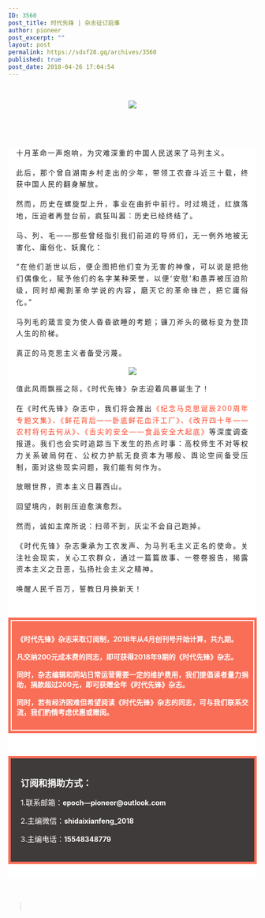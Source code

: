 ```yaml
---
ID: 3560
post_title: 时代先锋 | 杂志征订启事
author: pioneer
post_excerpt: ""
layout: post
permalink: https://sdxf28.gq/archives/3560
published: true
post_date: 2018-04-26 17:04:54
---
```

&nbsp;
<p style="text-align: center;"><img class="" src="https://sdxf31.gq/wp-content/uploads/2018/04/wxsync-18110551075ae18f5cd3d8d1524731740.jpeg" data-copyright="0" data-ratio="0.624" data-s="300,640" data-src="" data-type="jpeg" data-w="500" /></p>
&nbsp;

&nbsp;

<section style="max-width: 100%; box-sizing: border-box; background-color: #ffffff; word-wrap: break-word !important;"><section class="" style="max-width: 100%; box-sizing: border-box; word-wrap: break-word !important;"><section style="max-width: 100%; box-sizing: border-box; word-wrap: break-word !important;"><section style="padding-right: 16px; padding-left: 16px; max-width: 100%; box-sizing: border-box; text-align: justify; line-height: 1.7; letter-spacing: 2px; word-wrap: break-word !important;">
<p style="margin-top: 16px; margin-bottom: 16px; max-width: 100%; box-sizing: border-box; min-height: 1em; word-wrap: break-word !important;">十月革命一声炮响，为灾难深重的中国人民送来了马列主义。</p>
<p style="margin-top: 16px; margin-bottom: 16px; max-width: 100%; box-sizing: border-box; min-height: 1em; word-wrap: break-word !important;">此后，那个曾自湖南乡村走出的少年，带领工农奋斗近三十载，终获中国人民的翻身解放。</p>
<p style="margin-top: 16px; margin-bottom: 16px; max-width: 100%; box-sizing: border-box; min-height: 1em; word-wrap: break-word !important;">然而，历史在螺旋型上升，事业在曲折中前行。时过境迁，红旗落地，压迫者再登台前，疯狂叫嚣：历史已经终结了。</p>
<p style="margin-top: 16px; margin-bottom: 16px; max-width: 100%; box-sizing: border-box; min-height: 1em; word-wrap: break-word !important;">马、列、毛——那些曾经指引我们前进的导师们，无一例外地被无害化、庸俗化、妖魔化：</p>
<p style="margin-top: 16px; margin-bottom: 16px; max-width: 100%; box-sizing: border-box; min-height: 1em; word-wrap: break-word !important;">“在他们逝世以后，便企图把他们变为无害的神像，可以说是把他们偶像化，赋予他们的名字某种荣誉，以便‘安慰’和愚弄被压迫阶级，同时却阉割革命学说的内容，磨灭它的革命锋芒，把它庸俗化。”</p>
<p style="margin-top: 16px; margin-bottom: 16px; max-width: 100%; box-sizing: border-box; min-height: 1em; word-wrap: break-word !important;">马列毛的箴言变为使人昏昏欲睡的考题；镰刀斧头的徽标变为登顶人生的阶梯。</p>
<p style="margin-top: 16px; margin-bottom: 16px; max-width: 100%; box-sizing: border-box; min-height: 1em; word-wrap: break-word !important;">真正的马克思主义者备受污蔑。</p>
<p style="text-align: center;"><img class="" src="https://sdxf31.gq/wp-content/uploads/2018/04/wxsync-20737572945ae18f614e8c71524731745.jpeg" data-copyright="0" data-ratio="0.6725" data-s="300,640" data-src="" data-type="jpeg" data-w="400" /></p>
<p style="margin-top: 16px; margin-bottom: 16px; max-width: 100%; box-sizing: border-box; min-height: 1em; word-wrap: break-word !important;">值此风雨飘摇之际，《时代先锋》杂志迎着风暴诞生了！</p>
<p style="margin-top: 16px; margin-bottom: 16px; max-width: 100%; box-sizing: border-box; min-height: 1em; word-wrap: break-word !important;">在《时代先锋》杂志中，我们将会推出<span style="max-width: 100%; box-sizing: border-box; color: #fb4021; word-wrap: break-word !important;">《纪念马克思诞辰200周年专题文集》、《鲜花背后——卧底鲜花血汗工厂》、《改开四十年——农村将何去何从》、《舌尖的安全——食品安全大起底》</span>等深度调查报道。我们也会实时追踪当下发生的热点时事：高校师生不对等权力关系破局何在、公权力护航无良资本为哪般、舆论空间备受压制，面对这些现实问题，我们能有何作为。</p>
<p style="margin-top: 16px; margin-bottom: 16px; max-width: 100%; box-sizing: border-box; min-height: 1em; word-wrap: break-word !important;">放眼世界，资本主义日暮西山。</p>
<p style="margin-top: 16px; margin-bottom: 16px; max-width: 100%; box-sizing: border-box; min-height: 1em; word-wrap: break-word !important;">回望境内，剥削压迫愈演愈烈。</p>
<p style="margin-top: 16px; margin-bottom: 16px; max-width: 100%; box-sizing: border-box; min-height: 1em; word-wrap: break-word !important;">然而，诚如主席所说：扫帚不到，灰尘不会自己跑掉。</p>
<p style="margin-top: 16px; margin-bottom: 16px; max-width: 100%; box-sizing: border-box; min-height: 1em; word-wrap: break-word !important;">《时代先锋》杂志秉承为工农发声、为马列毛主义正名的使命。关注社会现实，关心工农群众，通过一篇篇故事、一卷卷报告，揭露资本主义之丑恶，弘扬社会主义之精神。</p>
<p style="margin-top: 16px; margin-bottom: 16px; max-width: 100%; box-sizing: border-box; min-height: 1em; word-wrap: break-word !important;">唤醒人民千百万，誓教日月换新天！</p>
<p style="margin-top: 16px; margin-bottom: 16px; max-width: 100%; box-sizing: border-box; min-height: 1em; word-wrap: break-word !important;"></p>

</section></section></section><section class="" style="max-width: 100%; box-sizing: border-box; word-wrap: break-word !important;"><section style="margin-top: 0.5em; margin-bottom: 0.5em; max-width: 100%; box-sizing: border-box; word-wrap: break-word !important;"><section style="padding: 5px; max-width: 100%; box-sizing: border-box; background-color: #f96e57; word-wrap: break-word !important;"><section style="padding: 10px; max-width: 100%; box-sizing: border-box; width: 660px; display: inline-block; word-wrap: break-word !important; border: 2px solid white;"><section class="" style="max-width: 100%; box-sizing: border-box; word-wrap: break-word !important;"><section style="max-width: 100%; box-sizing: border-box; word-wrap: break-word !important;"><section style="max-width: 100%; box-sizing: border-box; text-align: justify; color: #ffffff; word-wrap: break-word !important;">
<p style="margin-top: 16px; margin-bottom: 16px; max-width: 100%; box-sizing: border-box; min-height: 1em; word-wrap: break-word !important;"><strong style="max-width: 100%; box-sizing: border-box; word-wrap: break-word !important;">《时代先锋》杂志采取订阅制，2018年从4月创刊号开始计算，共九期。</strong></p>
<p style="margin-top: 16px; margin-bottom: 16px; max-width: 100%; box-sizing: border-box; min-height: 1em; word-wrap: break-word !important;"><strong style="max-width: 100%; box-sizing: border-box; word-wrap: break-word !important;">凡交纳200元成本费的同志，即可获得2018年9期的《时代先锋》杂志。</strong></p>
<p style="margin-top: 16px; margin-bottom: 16px; max-width: 100%; box-sizing: border-box; min-height: 1em; word-wrap: break-word !important;"><strong style="max-width: 100%; box-sizing: border-box; word-wrap: break-word !important;">同时，杂志编辑和网站日常运营需要一定的维护费用，我们提倡读者量力捐助，捐款超过200元，即可获赠全年《时代先锋》杂志。</strong></p>
<p style="margin-top: 16px; margin-bottom: 16px; max-width: 100%; box-sizing: border-box; min-height: 1em; word-wrap: break-word !important;"><strong style="max-width: 100%; box-sizing: border-box; word-wrap: break-word !important;">同时，若有经济困难但希望阅读《时代先锋》杂志的同志，可与我们联系交流，我们酌情考虑优惠或赠阅。</strong></p>

</section></section></section></section></section></section></section><section class="" style="max-width: 100%; box-sizing: border-box; word-wrap: break-word !important;"><section style="max-width: 100%; box-sizing: border-box; word-wrap: break-word !important;"><section style="padding-right: 16px; padding-left: 16px; max-width: 100%; box-sizing: border-box; text-align: justify; line-height: 1.7; letter-spacing: 2px; word-wrap: break-word !important;">
<p style="margin-top: 16px; margin-bottom: 16px; max-width: 100%; box-sizing: border-box; min-height: 1em; word-wrap: break-word !important;"></p>

</section></section></section><section class="" style="max-width: 100%; box-sizing: border-box; word-wrap: break-word !important;"><section style="margin-top: 10px; margin-bottom: 10px; max-width: 100%; box-sizing: border-box; word-wrap: break-word !important;"><section style="padding: 10px; max-width: 100%; box-sizing: border-box; background-color: #3f3b3a; word-wrap: break-word !important; border: 5px solid #f96e57;"><section class="" style="max-width: 100%; box-sizing: border-box; word-wrap: break-word !important;"><section style="max-width: 100%; box-sizing: border-box; word-wrap: break-word !important;"><section style="padding: 10px; max-width: 100%; box-sizing: border-box; text-align: justify; color: #ffffff; word-wrap: break-word !important;">
<p style="margin-top: 16px; margin-bottom: 16px; max-width: 100%; box-sizing: border-box; min-height: 1em; word-wrap: break-word !important;"><span style="color: #ffffff;"><strong style="max-width: 100%; box-sizing: border-box; word-wrap: break-word !important;"><span style="max-width: 100%; box-sizing: border-box; font-size: 18px; word-wrap: break-word !important;">订阅和捐助方式：</span></strong></span></p>
<p style="margin-top: 16px; margin-bottom: 16px; max-width: 100%; box-sizing: border-box; min-height: 1em; word-wrap: break-word !important;"><span style="max-width: 100%; box-sizing: border-box; font-size: 15px; word-wrap: break-word !important; color: #ffffff;">1.联系邮箱：<strong style="max-width: 100%; box-sizing: border-box; word-wrap: break-word !important;"><span style="max-width: 100%; box-sizing: border-box; font-size: 14px; word-wrap: break-word !important;">epoch—pioneer@outlook.com</span></strong></span></p>
<p style="margin-top: 16px; margin-bottom: 16px; max-width: 100%; box-sizing: border-box; min-height: 1em; word-wrap: break-word !important;"><span style="max-width: 100%; box-sizing: border-box; font-size: 15px; word-wrap: break-word !important; color: #ffffff;">2.主编微信：<strong style="max-width: 100%; box-sizing: border-box; word-wrap: break-word !important;"><span style="max-width: 100%; box-sizing: border-box; font-size: 14px; word-wrap: break-word !important;">shidaixianfeng_2018</span></strong></span></p>
<p style="margin-top: 16px; margin-bottom: 16px; max-width: 100%; box-sizing: border-box; min-height: 1em; word-wrap: break-word !important;"><span style="max-width: 100%; box-sizing: border-box; font-size: 15px; word-wrap: break-word !important; color: #ffffff;">3.主编电话：<strong style="max-width: 100%; box-sizing: border-box; word-wrap: break-word !important;"><span style="max-width: 100%; box-sizing: border-box; font-size: 14px; word-wrap: break-word !important;">15548348779</span></strong></span></p>

</section></section></section></section></section></section><section class="" style="max-width: 100%; box-sizing: border-box; word-wrap: break-word !important;"><section style="max-width: 100%; box-sizing: border-box; word-wrap: break-word !important;"><section style="padding-right: 16px; padding-left: 16px; max-width: 100%; box-sizing: border-box; text-align: justify; line-height: 1.7; letter-spacing: 2px; word-wrap: break-word !important;">
<p style="margin-top: 16px; margin-bottom: 16px; max-width: 100%; box-sizing: border-box; min-height: 1em; word-wrap: break-word !important;"></p>

</section></section></section></section>&nbsp;
<blockquote>&nbsp;</blockquote>